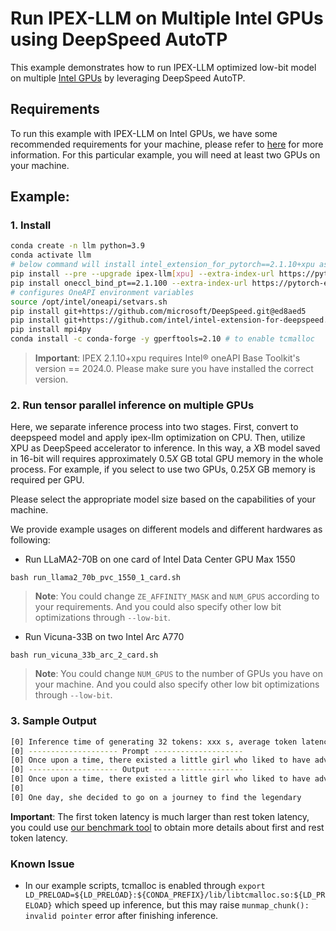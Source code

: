 # Run IPEX-LLM on Multiple Intel GPUs using DeepSpeed AutoTP

This example demonstrates how to run IPEX-LLM optimized low-bit model on multiple [Intel GPUs](../README.md) by leveraging DeepSpeed AutoTP.

## Requirements
To run this example with IPEX-LLM on Intel GPUs, we have some recommended requirements for your machine, please refer to [here](../README.md#recommended-requirements) for more information. For this particular example, you will need at least two GPUs on your machine.

## Example:

### 1. Install

```bash
conda create -n llm python=3.9
conda activate llm
# below command will install intel_extension_for_pytorch==2.1.10+xpu as default
pip install --pre --upgrade ipex-llm[xpu] --extra-index-url https://pytorch-extension.intel.com/release-whl/stable/xpu/us/
pip install oneccl_bind_pt==2.1.100 --extra-index-url https://pytorch-extension.intel.com/release-whl/stable/xpu/us/
# configures OneAPI environment variables
source /opt/intel/oneapi/setvars.sh
pip install git+https://github.com/microsoft/DeepSpeed.git@ed8aed5
pip install git+https://github.com/intel/intel-extension-for-deepspeed.git@0eb734b
pip install mpi4py
conda install -c conda-forge -y gperftools=2.10 # to enable tcmalloc
```
> **Important**: IPEX 2.1.10+xpu requires Intel® oneAPI Base Toolkit's version == 2024.0. Please make sure you have installed the correct version.

### 2. Run tensor parallel inference on multiple GPUs
Here, we separate inference process into two stages. First, convert to deepspeed model and apply ipex-llm optimization on CPU. Then, utilize XPU as DeepSpeed accelerator to inference. In this way, a *X*B model saved in 16-bit will requires approximately 0.5*X* GB total GPU memory in the whole process. For example, if you select to use two GPUs, 0.25*X* GB memory is required per GPU.

Please select the appropriate model size based on the capabilities of your machine.

We provide example usages on different models and different hardwares as following:

- Run LLaMA2-70B on one card of Intel Data Center GPU Max 1550

```
bash run_llama2_70b_pvc_1550_1_card.sh
```

> **Note**: You could change `ZE_AFFINITY_MASK` and `NUM_GPUS` according to your requirements. And you could also specify other low bit optimizations through `--low-bit`.

- Run Vicuna-33B on two Intel Arc A770

```
bash run_vicuna_33b_arc_2_card.sh
```

> **Note**: You could change `NUM_GPUS` to the number of GPUs you have on your machine. And you could also specify other low bit optimizations through `--low-bit`.

### 3. Sample Output

```bash
[0] Inference time of generating 32 tokens: xxx s, average token latency is xxx ms/token.
[0] -------------------- Prompt --------------------
[0] Once upon a time, there existed a little girl who liked to have adventures. She wanted to go to places and meet new people, and have fun
[0] -------------------- Output --------------------
[0] Once upon a time, there existed a little girl who liked to have adventures. She wanted to go to places and meet new people, and have fun. She was a curious girl, and she loved to learn new things.
[0] 
[0] One day, she decided to go on a journey to find the legendary
```

**Important**: The first token latency is much larger than rest token latency, you could use [our benchmark tool](https://github.com/intel-analytics/ipex-llm/blob/main/python/llm/dev/benchmark/README.md) to obtain more details about first and rest token latency.

### Known Issue
- In our example scripts, tcmalloc is enabled through `export LD_PRELOAD=${LD_PRELOAD}:${CONDA_PREFIX}/lib/libtcmalloc.so:${LD_PRELOAD}` which speed up inference, but this may raise `munmap_chunk(): invalid pointer` error after finishing inference.
